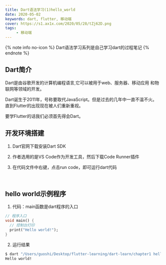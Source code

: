 ```yaml
---
title: Dart语法学习(1)hello_world
date: 2020-05-02
keywords: dart, flutter, 移动端
cover: https://s1.ax1x.com/2020/05/28/tZj62D.png
tags:
     - 移动端
---
```



{% note info no-icon %}
Dart语法学习系列是自己学习dart的过程笔记
{% endnote %}

## Dart简介

Dart是由谷歌开发的计算机编程语言,它可以被用于web、服务器、移动应用 和物联网等领域的开发。

Dart诞生于2011年，号称要取代JavaScript。但是过去的几年中一直不温不火。直到Flutter的出现现在被人们重新重视。

要学Flutter的话我们必须首先得会Dart。
<br/>

## 开发环境搭建

1. Dart官网下载安装Dart SDK

2. 作者选用的是VS Code作为开发工具，然后下载Code Runner插件

3. 在代码文件中右键，点击run code，即可运行dart代码
<br/>

## hello world示例程序

1. 代码：main函数是dart程序的入口
```dart
// 程序入口
void main() {
  // 控制台打印
  print("Hello world!");
}
```
2. 运行结果
```bash
$ dart "/Users/guoshi/Desktop/flutter-learning/dart-learn/chapter1 hello/hello_world.dart"
Hello world!
```
<br/>
